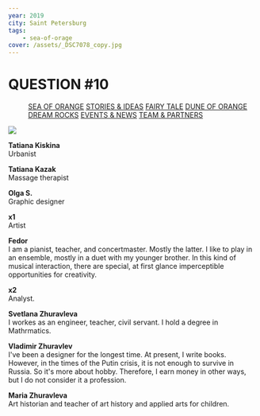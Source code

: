```yaml
---
year: 2019
city: Saint Petersburg
tags:
    - sea-of-orage
cover: /assets/_DSC7078_copy.jpg
---
```


# QUESTION #10

<Menu>
<a href="/sea-of-orange">SEA OF ORANGE</a>
<a href="/sea-of-orange/stories-and-ideas">STORIES & IDEAS</a>
<a href="/sea-of-orange/fairytale">FAIRY TALE</a>
<a href="/sea-of-orange/dune-of-orange">DUNE OF ORANGE</a>
<a href="/sea-of-orange/dreamrocks">DREAM ROCKS</a>
<a href="/sea-of-orange/events-and-news">EVENTS & NEWS</a>
<a href="/sea-of-orange/team-and-partners">TEAM & PARTNERS</a>
</Menu>

![](/assets/sea-of-orange/questions_19.jpg)

**Tatiana Kiskina**<br/>
Urbanist

**Tatiana Kazak**<br/>
Massage therapist

**Olga S.**<br/>
Graphic designer

**x1**<br/>
Artist

**Fedor**<br/>
I am a pianist, teacher, and concertmaster. Mostly the latter. I like to play in an ensemble, mostly in a duet with my younger brother. In this kind of musical interaction, there are special, at first glance imperceptible opportunities for creativity.

**x2**<br/>
Analyst.

**Svetlana Zhuravleva**<br/>
I workes as an engineer, teacher, civil servant. I hold a degree in Mathrmatics.

**Vladimir Zhuravlev**<br/>
I've been a designer for the longest time. At present, I write books. However, in the times of the Putin crisis, it is not enough to survive in Russia. So it's more about hobby. Therefore, I earn money in other ways, but I do not consider it a profession.

**Maria Zhuravleva**<br/>
Art historian and teacher of art history and applied arts for children.
